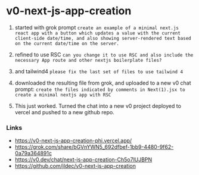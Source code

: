 # v0-next-js-app-creation

1. started with grok prompt
`create an example of a minimal next.js react app with a button which updates a value with the current client-side date/time, and also showing server-rendered text based on the current date/time on the server.`

2. refined to use RSC
`can you change it to use RSC and also include the necessary App route and other nextjs boilerplate files?`

3. and tailwind4
`please fix the last set of files to use tailwind 4`

4. downloaded the resulting file from grok, and uploaded to a new v0 chat prompt:
`create the files indicated by comments in Next(1).jsx to create a minimal nextjs app with RSC`

5. This just worked. Turned the chat into a new v0 project deployed to vercel and pushed to a new github repo.

### Links

- https://v0-next-js-app-creation-phi.vercel.app/
- https://grok.com/share/bGVnYWN5_692dfbef-1bb9-4480-9f62-0a79a364891c
- https://v0.dev/chat/next-js-app-creation-Ch5o7lUJBPN
- https://github.com/jldec/v0-next-js-app-creation
